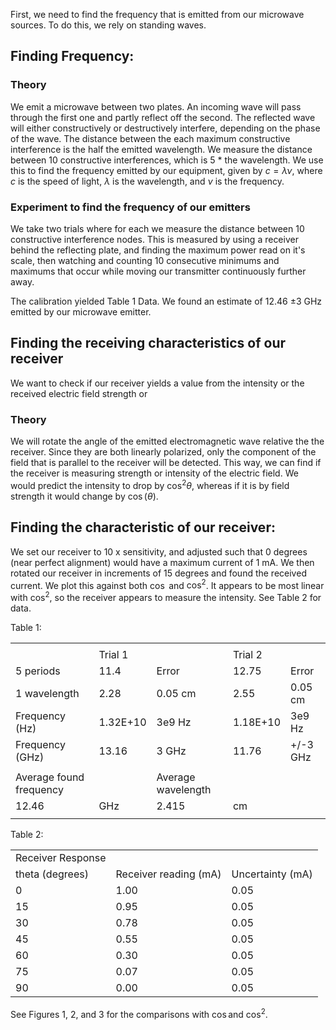 First, we need to find the frequency that is emitted from our microwave sources. To do this, we rely on standing waves. 

## Finding Frequency:
### Theory
We emit a microwave between two plates. An incoming wave will pass through the first one and partly reflect off the second. The reflected wave will either constructively or destructively interfere, depending on the phase of the wave. The distance between the each maximum constructive interference is the half the emitted wavelength. We measure the distance between 10 constructive interferences, which is 5 * the wavelength. We use this to find the frequency emitted by our equipment, given by $c=\lambda \nu$, where $c$ is the speed of light, $\lambda$ is the wavelength, and $\nu$ is the frequency. 

### Experiment to find the frequency of our emitters
We take two trials where for each we measure the distance between 10 constructive interference nodes. This is measured by using a receiver behind the reflecting plate, and finding the maximum power read on it's scale, then watching and counting 10 consecutive minimums and maximums that occur while moving our transmitter continuously further away. 

The calibration yielded Table 1 Data. We found an estimate of 12.46 $\pm 3$  GHz emitted by our microwave emitter.   

## Finding the receiving characteristics of our receiver

We want to check if our receiver yields a value from the intensity or the received electric field strength or 

### Theory
We will rotate the angle of the emitted electromagnetic wave relative the the receiver. Since they are both linearly polarized, only the component of the field that is parallel to the receiver will be detected. This way, we can find if the receiver is measuring strength or intensity of the electric field. We would predict the intensity to drop by $\cos ^{2}\theta$, whereas if it is by field strength it would change by $\cos(\theta)$.

## Finding the characteristic of our receiver:
We set our receiver to 10 x sensitivity, and adjusted such that 0 degrees (near perfect alignment) would have a maximum current of $1$ mA.  We then rotated our receiver in increments of 15 degrees and found the received current. We plot this against both $\cos$ and $\cos ^{2}$. It appears to be most linear with $\cos ^{2}$, so the receiver appears to measure the intensity. See Table 2 for data.


Table 1:

|                         |          |                    |          |          |
| ----------------------- | -------- | ------------------ | -------- | -------- |
|                         |          |                    |          |          |
|                         | Trial 1  |                    | Trial 2  |          |
| 5 periods               | 11.4     | Error              | 12.75    | Error    |
| 1 wavelength            | 2.28     | 0.05 cm            | 2.55     | 0.05 cm  |
| Frequency (Hz)          | 1.32E+10 | 3e9 Hz             | 1.18E+10 | 3e9 Hz   |
| Frequency (GHz)         | 13.16    | 3 GHz              | 11.76    | +/-3 GHz |
|                         |          |                    |          |          |
| Average found frequency |          | Average wavelength |          |          |
| 12.46                   | GHz      | 2.415              | cm       |          |
|                         |          |                    |          |          |


Table 2:

|                   |                       |                  |
| ----------------- | --------------------- | ---------------- |
| Receiver Response |                       |                  |
| theta (degrees)   | Receiver reading (mA) | Uncertainty (mA) |
| 0                 | 1.00                  | 0.05             |
| 15                | 0.95                  | 0.05             |
| 30                | 0.78                  | 0.05             |
| 45                | 0.55                  | 0.05             |
| 60                | 0.30                  | 0.05             |
| 75                | 0.07                  | 0.05             |
| 90                | 0.00                  | 0.05             |

See Figures 1, 2, and 3 for the comparisons with $\cos$and $\cos ^{2}$.
